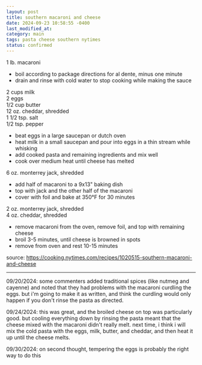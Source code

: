 ```yaml
---
layout: post
title: southern macaroni and cheese
date: 2024-09-23 10:58:55 -0400
last_modified_at: 
category: main
tags: pasta cheese southern nytimes
status: confirmed
---
```


1 lb. macaroni  
* boil according to package directions for al dente, minus one minute
* drain and rinse with cold water to stop cooking while making the sauce

2 cups milk  
2 eggs  
1/2 cup butter  
12 oz. cheddar, shredded  
1 1/2 tsp. salt  
1/2 tsp. pepper  
* beat eggs in a large saucepan or dutch oven
* heat milk in a small saucepan and pour into eggs in a thin stream while whisking
* add cooked pasta and remaining ingredients and mix well
* cook over medium heat until cheese has melted

6 oz. monterrey jack, shredded  
* add half of macaroni to a 9x13" baking dish
* top with jack and the other half of the macaroni
* cover with foil and bake at 350°F for 30 minutes

2 oz. monterrey jack, shredded  
4 oz. cheddar, shredded  
* remove macaroni from the oven, remove foil, and top with remaining cheese
* broil 3-5 minutes, until cheese is browned in spots
* remove from oven and rest 10-15 minutes

source: <https://cooking.nytimes.com/recipes/1020515-southern-macaroni-and-cheese>

---

09/20/2024: some commenters added traditional spices (like nutmeg and cayenne) and noted that they
had problems with the macaroni curdling the eggs. but i'm going to make it as written, and think
the curdling would only happen if you don't rinse the pasta as directed.

09/24/2024: this was great, and the broiled cheese on top was particularly good. but cooling
everything down by rinsing the pasta meant that the cheese mixed with the macaroni didn't really
melt. next time, i think i will mix the cold pasta with the eggs, milk, butter, and cheddar, and
then heat it up until the cheese melts.

09/30/2024: on second thought, tempering the eggs is probably the right way to do this
